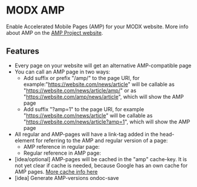 # MODX AMP
Enable Accelerated Mobile Pages (AMP) for your MODX website. More info about AMP on the [AMP Project website](https://www.ampproject.org).

## Features
* Every page on your website will get an alternative AMP-compatible page
* You can call an AMP page in two ways:
    * Add suffix or prefix "/amp/" to the page URI, for example:"https://website.com/news/article" will be callable as "https://website.com/news/article/amp/" or as "https://website.com/amp/news/article", which will show the AMP page
    * Add suffix "?amp=1" to the page URI, for example "https://website.com/news/article" will be callable as "https://website.com/news/article?amp=1", which will show the AMP page
* All regular and AMP-pages will have a link-tag added in the head-element for referring to the AMP and regular version of a page:
    * AMP reference in regular page: <link rel="amphtml" href="https://website.com/news/article/amp/">
    * Regular reference in AMP page:  <link rel="canonical" href="https://website.com/news/article">
* [idea/optional] AMP-pages will be cached in the "amp" cache-key. It is not yet clear if cache is needed, because Google has an own cache for AMP pages. [More cache info here](https://www.ampproject.org/docs/support/faqs.html#how-do-accelerated-mobile-pages-work)
* [idea] Generate AMP-versions ondoc-save
